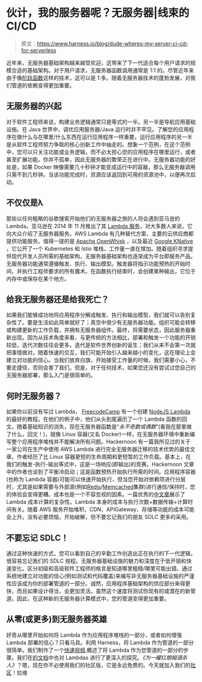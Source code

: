 # 伙计，我的服务器呢？无服务器|线束的 CI/CD

> 原文：<https://www.harness.io/blog/dude-wheres-my-server-ci-cd-for-serverless>

近年来，无服务器基础架构越来越受欢迎，这带来了下一代适合每个用户请求的规模合适的基础架构。对于用户请求，无服务器函数调用通常是 1:1 的。尽管近年来由于像[阶跃函数](https://aws.amazon.com/step-functions/)这样的技术，这可以是 1:多。随着无服务器技术的蓬勃发展，对我们管道的依赖变得更加重要。

## 无服务器的兴起

对于软件工程师来说，构建业务逻辑通常只是等式的一半。另一半是导航应用基础设施。在 Java 世界中，调优应用服务器/Java 运行时并不罕见。了解您的应用程序在做什么与在哪里/什么东西在运行应用程序一样重要。运行应用程序的另一半是从软件工程师努力争取的核心创新工作中抽走的。想象一个范例，在这个范例中，您可以只关注功能或业务逻辑，而不必太担心您的应用程序在哪里运行，或者甚至扩展功能。你并不孤单，因此无服务器的繁荣正在进行中。无服务器功能的好处是，如果 Docker 映像需要几十秒钟才能变成运行中的容器，那么无服务器调用只需不到几秒钟。当该功能完成时，资源应该返回到可用的资源池中，以便再次启动。

## 不仅仅是λ

那些以任何粗略的谷歌搜索开始他们的无服务器之旅的人将会遇到亚马逊的 Lambda。亚马逊在 2014 年 11 月推出了其 [Lambda 服务](https://aws.amazon.com/lambda/)，对大多数人来说，它向大众介绍了无服务器服务。AWS Lambda 有几种替代方案，主要的云供应商都提供功能服务。值得一提的是 [Apache OpenWhisk](https://openwhisk.apache.org/) ，以及最近 [Google KNative](https://cloud.google.com/knative/) ，它公开了一个 Kubernetes 和 Istio 堆栈，工作量一直在增加。随着组织寻求提供现代开发人员所需的基础架构，无服务器基础架构也逐渐成为平台即服务产品。无服务器功能通常遵循触发、执行、输出模型。触发器将指示功能预热的开始时间，并执行工程师要求的所有魔术。在函数执行结束时，会创建某种输出，它位于内存中或保存在某个地方。

## 给我无服务器还是给我死亡？

如果我们能够成功地将应用程序分解成触发、执行和输出模型，我们就可以告别复杂性了。要是生活如此简单就好了；真空中很少有无服务器功能。组织可能会转移或构建更新的工作负载，并拥有无服务器组件。最终，将需要状态，因此服务器重新出现。因为从技术角度来看，与更传统的方法相比，部署和触发一个功能的开销较低，迭代次数往往会更多。迭代是软件世界创新的诞生；我们从来不会第一次就把事情做对。随着快速的交互，我们可能开始引入越来越小的变化，这在理论上会建立对功能的信心。当我们放弃白旗，开始接受工作量的时候，我们需要小心，不要走捷径，否则会害了我们。但是，对于任何技术，如果您还没有尝试过您自己的无服务器部署，那么入门是很简单的。

## 何时无服务器？

如果你以前没有写过 Lambda， [FreecodeCamp](https://www.freecodecamp.org/) 有一个创建 [NodeJS Lambda](https://www.freecodecamp.org/news/going-serverless-how-to-run-your-first-aws-lambda-function-in-the-cloud-d866a9b51536/) 的最好的教程。在他们的例子中，他们从头到尾遍历了一个 Lambda 函数的回文。随着基础知识的消失，现在无服务器函数是“*永不奇数或偶数*”(看我在那里做了什么，回文！)，就像 Linux 容器(又名 Docker)一样，在无服务器环境中重新编写整个应用程序堆栈并不能解决所有问题。Hackernoon 有一篇我所见过的关于一家公司在生产中使用 AWS Lambda 进行完全无服务器迁移的技术优势的最佳文章。作者经历了比 Linux 容器更短的生命周期和更短暂的工作负载。基本上，在我们的触发-执行-输出等式中，这是一场响应(即输出)的竞赛。Hackernoon 文章中的作者也谈到了平衡冷启动；这是函数预热开始执行所需的时间。应用程序容器(也称为 Lambda 容器)可能可以快速开始执行，但当您开始对依赖项进行分层时，尤其是如果需要与外部源(例如[Redis](https://redis.io/)/[Memcached](https://memcached.org/)集群)进行通信/保持时，您的体验会变得更糟。成本也是一个不容忽视的因素。一篇优秀的[中文章](https://medium.com/@zackbloom/serverless-pricing-and-costs-aws-lambda-and-lambda-edge-169bfb58db75)展示了 Lambda 成本计算的复杂性。Lambda 本身的成本与执行次数+数据传输+计算时间有关。随着 AWS 服务开始堆积，CDN、APIGateway、存储等功能的成本可能会上升。没有必要烦恼，开始破解，但不要忘记我们的朋友 SDLC 更多的采用。

## 不要忘记 SDLC！

通过这种快速的方式，您可以看到自己的辛勤工作创造出正在执行的下一代逻辑，很容易忘记我们的 SDLC 规程。无服务器基础设施的魅力和深度在于低开销和快速变化。区分初级和高级软件工程师的格言是知道哪里粗糙/哪里可能出错。通过系统地建立对功能的信心(例如测试和代码覆盖)来编写非无服务器基础设施的严谨性应该成为你的部署管道的一部分。诚然，应用程序基础架构的供应部分来得更快，而且如果设计得当，会更加灵活。虽然这个速度将测试你现有的或潜在的新管道。因此，在这种新的无服务器计算模式中，您的管道变得更加重要。

## 从零(或更多)到无服务器英雄

好奇从哪里开始如何将 Lambda 作为应用程序堆栈的一部分，或者如何增强 Lambda 部署的信心？只看马具。利用 Harness，将 Lambda 作为管道的一部分很简单。我们制作了一个[快速视频](https://www.youtube.com/watch?v=1flRydLex14),概述了将 Lambda 作为您管道的一部分的步骤。我们在[的文档](https://developer.harness.io/docs/first-gen/first-gen-quickstarts/aws-lambda-deployments/)中也对 Lambdas 进行了更深入的探究。*《为一罐红朗姆酒杀人》*？嗯，现在你不必使用我们的社区版，它是永远免费的。今天就加入我们的[社区](https://community.harness.io/)！拉维